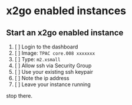 # x2go enabled instances

## Start an x2go enabled instance 
1. [ ] Login to the dashboard
1. [ ] Image: `TPAC core.008 xxxxxxx`
1. [ ] Type: `m2.xsmall`
1. [ ] Allow ssh via Security Group
1. [ ] Use your existing ssh keypair
1. [ ] Note the ip address
1. [ ] Leave your instance running

stop there.

